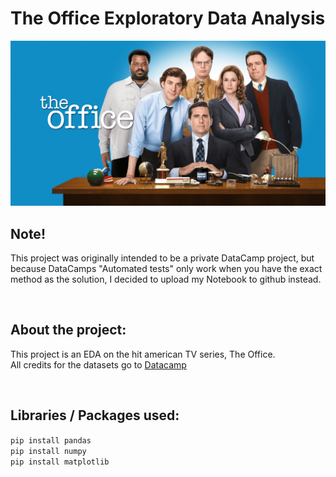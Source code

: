 # The Office Exploratory Data Analysis
![header](https://github.com/ssim3/The-Office-EDA/blob/main/office.png)

## Note!
This project was originally intended to be a private DataCamp project, but because DataCamps "Automated tests" only work when you have the exact method as the solution, I decided to upload my Notebook to github instead.

<br>

## About the project:
This project is an EDA on the hit american TV series, The Office. <br>
All credits for the datasets go to [Datacamp](https://projects.datacamp.com/projects/1170)

<br>

## Libraries / Packages used:
` pip install pandas `
<br>
` pip install numpy `
<br>
` pip install matplotlib `

